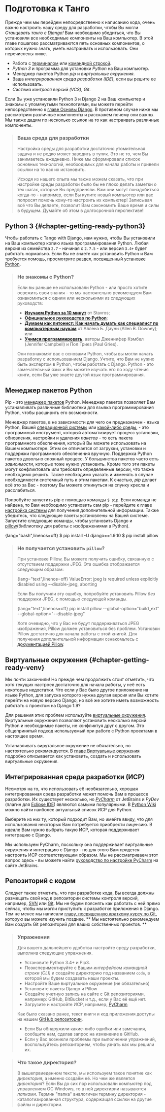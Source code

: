 # Подготовка к Танго
Прежде чем мы перейдем непосредственно к написанию кода, очень важно настроить нашу среду для разработки, чтобы Вы могли *Станцевать танго с Django!* Вам необходимо убедиться, что Вы установили все необходимые компоненты на Ваш компьютер. В этой главе пошагово рассматриваются пять основных компонентов, о которых нужно знать, уметь настраивать и использовать. Они перечислены ниже.

* Работа с [терминалом](https://en.wikipedia.org/wiki/Terminal_emulator) или [командной строкой](https://en.wikipedia.org/wiki/Cmd.exe).
* *Python 3* и программа для установки *Python* на Ваш компьютер.
* Менеджер пакетов Python *pip* и *виртуальные окружения*.
* Ваша *интегрированная среда разработки (IDE)*, если вы решите ее использовать.
* *Система контроля версий (VCS)*, *Git*.

Если Вы уже установили Python 3 и Django 2 на Ваш компьютер и знакомы с упомянутыми технологиями, вы можете перейти непосредственно к [главе Основы Django](#chapter-django-basics). В противном случае ниже мы рассмотрим различные компоненты и расскажем почему они важны. Мы также дадим по несколько ссылок на то как настраивать различные компоненты.

> ### Ваша среда для разработки
> Настройка среды для разработки достаточно утомительная задача и не редко может заводить в тупик. Это не то, чем Вы занимаетесь ежедневно. Ниже мы сформировали список основных технологий, необходимых для начала работы и привели ссылки на то как их истановить.
>
> Исходя из нашего опыта мы также можем сказать, что при настройке среды разработки было бы не плохо делать заметки о тех шагах, которые Вы предприняли. Вам они могут понадобиться когда-то - например, если Вы купите новый компьютер или вас попросят помочь кому-то настроить их компьютер! Записывая всё что Вы делаете, позволит Вам сэкономить Ваше время и силы в будущем. Думайте об этом в долгосрочной перспективе!

## Python 3 {#chapter-getting-ready-python3}
Чтобы работать с Tango with Django, нам нужно, чтобы Вы установили на Ваш компьютер копию языка программирования Python. Любая версия из семейства `2.7` - начиная с `2.7.5` - или версия `3.4+` будет работать нормально. Если Вы не знаете как установить Python и Вам требуется помощь, просмотрите [раздел, посвященный установке Python](#section-system-setup-python).

> ### Не знакомы с Python?
> Если вы раньше не использовали Python - или просто хотите освежить свои знания - то мы настоятельно рекомендуем Вам ознакомиться с одним или несколькими из следующих руководств:
> 
> * [**Изучаем Python за 10 минут**](http://www.korokithakis.net/tutorials/python/) от Stavros;
> * [**Официальное руководство по Python**](http://docs.python.org/2/tutorial/);
> * [**Думаем как питонист: Как начать думать как специалист по компьютерным наукам**](http://www.greenteapress.com/thinkpython/) от Аллена Б. Дауни (Allen B. Downey); или
> * [**Учимся программировать**](https://www.coursera.org/course/programming1), авторы Дженнифер Кэмбел (Jennifer Campbell) и Пол Гриез (Paul Gries).
>
> Они познакомят вас с основами Python, чтобы вы могли начать разработку с использованием Django. Учтите, что Вам не нужно быть экспертом в Python, чтобы работать с Django. Python - это замечательный язык и Вы можете изучать его по ходу чтения книги, если Вы уже знаете другой язык программирования.

## Менеджер пакетов Python
Pip - это [менеджер пакетов](https://en.wikipedia.org/wiki/Package_manager) Python. Менеджер пакетов позволяет Вам устанавливать различные библиотеки для язывка программирования Python, чтобы расширить его возможности.

Менеджер пакетов, в не зависимости для чего он предназначен - языка Python, Вашей [операционной системы](https://en.wikipedia.org/wiki/Advanced_Packaging_Tool) или [какой-либо среды](https://docs.npmjs.com/cli/install), - это программный инструмент, который автоматизирует процесс установки, обновления, настройки и удаления *пакетов* - то есть пакета программного обеспечения, который Вы можете использовать на Вашем компьютере. Этим он отличается от загрухки, установки и поддержки программного обеспечения вручную. Поддержка Python пакетов довольно сложный процесс. У большинства пакетов часто есть *зависимости*, которые тоже нужно установить. Кроме того эти пакеты могут конфликтовать или требовать определенные версии, что также необходимо решить. Также необходимо указать и изменять в случае необходимости системный путь к этим пакетам. К счастью, *pip* делает всё это за Вас - поэтому Вы можете откинуться на спунку кресла и расслабиться.

Попробуйте запустить pip с помощью команды `$ pip`. Если команда не найдена, то Вам необходимо установить сам pip - перейдите к главе [настройка системы](#chapter-system-setup) для получения дополнительной информации. Также убедитесь, что следующие пакеты установлены на Вашей системе. Запустите следующие команды, чтобы установить Django и [pillow](https://pillow.readthedocs.io/en/5.0.0/)(библиотеку для работы с изображениями в Python).

{lang="bash",linenos=off}
	$ pip install -U django==1.9.10
	$ pip install pillow

> ### Не получается установить `pillow`?
> При установке Pillow, Вы можете получить ошибку, связанную с отсутствием поддержки JPEG.
> Эта ошибка отображается следующим образом:
> 
> {lang="text",linenos=off}
> 	ValueError: jpeg is required unless explicitly disabled using
> 	            --disable-jpeg, aborting
>
> Если Вы получили эту ошибку, попробуйте установить Pillow *без* поддержки JPEG, с помощью следующей команды.
>
> {lang="text",linenos=off}
> 	pip install pillow --global-option="build_ext"
> 	                   --global-option="--disable-jpeg"
>
> Хотя очевидно, что у Вас не будут поддерживаться JPEG изображения, Pillow должен установиться без проблем. Установки Pillow достаточно для начала работы с этой книгой. Для получения дополнительной информации ознакомьтесь с [документацией Pillow](http://pillow.readthedocs.io/en/3.2.x/installation.html).

## Виртуальные окружения {#chapter-getting-ready-venv}

Мы почти закончили! Но прежде чем продолжить стоит отметить, что хотя текущих настроек достаточно для начала работы, у неё есть некоторые недостатки. Что если у Вас было другое приложение на языке Python, для запуска которого нужна другая версия или Вы хотите перейти на новую версию Django, но всё же хотите иметь возможность работать с проектом на Django 1.9?

Для решения этих проблем используйте [виртуальные окружения](http://simononsoftware.com/virtualenv-tutorial/). Виртуальные окружения позволяют установить несколько версий Python и необходимые пакеты, не конфликтуя друг с другом. Это общепринятый подход используемый при работе с Python проектами в настоящее время.

Устанавливать вирутальное окружение не обязательно, но настоятельно рекомендуется. В [главе Виртуальные окружения](#chapter-virtual-environments) подробно описывается как установить, создать и использовать виртуальные окружения.

## Интегрированная среда разработки (ИСР)
Несмотря на то, что использовать её необязательно, хорошая интегрированная среда разработки может помочь Вам в процессе разработки. Их существует несколько, но [*PyCharm*](http://www.jetbrains.com/pycharm/) от JetBrains и *PyDev* (плагин для [Eclipse IDE](http://www.eclipse.org/downloads/)) являются самыми популярными. В [Python Wiki](http://wiki.python.org/moin/IntegratedDevelopmentEnvironments) можно найти наиболее актуальный список ИСР для Python.

Выберите из них ту, который подходит Вам, но имейте ввиду, что для использования некоторых Вам потребуется приобрести лицензию. В идеале Вам нужно выбрать такую ИСР, которая поддерживает интеграцию с Django.

Мы используем PyCharm, поскольку она поддерживает виртуальные окружения и интеграцию с Django - но для этого Вам придется настроить ИСР соответствующим образом. Мы не рассматриваем этот вопрос здесь - вы можете найти [руководство по настройке PyCharm](https://www.jetbrains.com/help/pycharm/2016.1/creating-and-running-your-first-django-project.html) на сайте JetBrains.

## Репозиторий с кодом
Следует также отметить, что при разработке кода, Вы всегда должны размещать свой код в репозитории системы контроля версий, например, [SVN](http://subversion.tigris.org/) или [Git](http://git-scm.com/). Мы не будем пояснять как работать с ней прямо сейчас, чтобы мы могли приступить к разработке приложения в Django. Тем не менее мы написали [главу, посвященную краткому курсу по Git](#chapter-git), которую вы можете изучить позднее. ** Мы настоятельно рекомендуем Вам создать Git репозиторий для ваших собственных проектов. **

> ### Упражнения
> 
> Для вашего дальнейшего удобства настройте среду разработки, выполнив следующие упражнения.
> 
>  - Установите Python 3.4+ и Pip3.
>  - Поэкспериментируйте с Вашим *интерфейсом командной строки (CLI)* и создайте директорию под названием `code`, в которой мы будем создавать наши проекты.
>  - Настройте Ваше виртуальное окружение (не обязательно)
>  - Установите пакеты Django и Pillow
>  - Создайте учетную запись на сайте с Git репозиториями, например: GitHub, BitBucket и т.д., если у Вас её ещё нет.
>  - Загрузите и настройте ИСР, например, [PyCharm](https://www.jetbrains.com/pycharm/)
> 
>  Как было сказано ранее, текст книги и код приложения доступы на нашем [GitHub репозитории](https://github.com/leifos/tango_with_django_19/).
> 
>  - Если Вы обнаружили какие-либо ошибки или замечания, сообщите нам, сделав запрос на изменение в GitHub.
>  - Если у Вас возникли проблемы при выполнении упражнений, воспользуйтесь репозиторием, чтобы узнать как мы решили их.

> ### Что такое директория?
> В вышепрвиеденном тексте, мы используем такое понятие как *директория*, а именно создаём её. Но чем же является *директория*? Если Вы до сих пор использовали компьютер под управлением ОС Windows, то в ней директирии называются *папками*. Термин "папка" аналогичен термину директория - каталогизированная структура, содержащая ссылки на другие файлы и директории.
